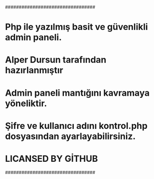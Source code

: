 #################################
# Php ile yazılmış basit ve güvenlikli admin paneli.
# Alper Dursun tarafından hazırlanmıştır
# Admin paneli mantığını kavramaya yöneliktir.
# Şifre ve kullanıcı adını kontrol.php dosyasından ayarlayabilirsiniz.
# LICANSED BY GİTHUB
#################################